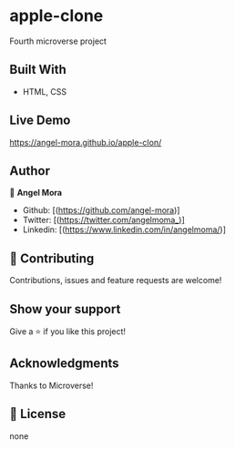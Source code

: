 # apple-clone

Fourth microverse project

## Built With

- HTML, CSS

## Live Demo

https://angel-mora.github.io/apple-clon/

## Author

👤 **Angel Mora**

- Github: [(https://github.com/angel-mora)]
- Twitter: [(https://twitter.com/angelmoma_)]
- Linkedin: [(https://www.linkedin.com/in/angelmoma/)]

## 🤝 Contributing

Contributions, issues and feature requests are welcome!

## Show your support

Give a ⭐️ if you like this project!

## Acknowledgments

Thanks to Microverse!

## 📝 License

none
